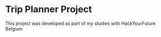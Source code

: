 # Trip Planner Project

This project was developed as part of my studies with HackYourFuture Belgium
